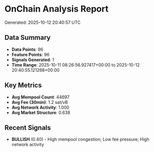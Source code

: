 # OnChain Analysis Report
Generated: 2025-10-12 20:40:57 UTC

## Data Summary
- **Data Points**: 96
- **Feature Points**: 96
- **Signals Generated**: 1
- **Time Range**: 2025-10-11 08:26:56.927417+00:00 to 2025-10-12 20:40:55.121268+00:00

## Key Metrics
- **Avg Mempool Count**: 44697
- **Avg Fee (30min)**: 1.2 sat/vB
- **Avg Network Activity**: 1.000
- **Avg Market Structure**: 0.638

## Recent Signals
- **BULLISH** (0.40) - High mempool congestion; Low fee pressure; High network activity
